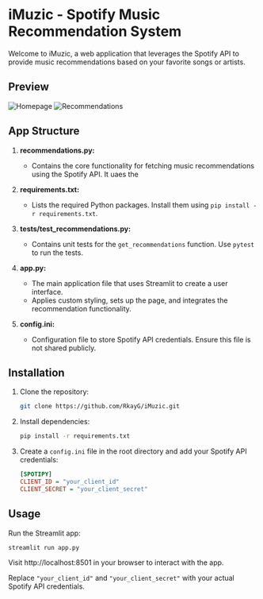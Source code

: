 # iMuzic - Spotify Music Recommendation System

Welcome to iMuzic, a web application that leverages the Spotify API to provide music recommendations based on your favorite songs or artists. 

## Preview
![Homepage](preview_images/home_page.png)
![Recommendations](preview_images/recommendations_page.png)

## App Structure

1. **recommendations.py:**
    - Contains the core functionality for fetching music recommendations using the Spotify API. It uaes the 

2. **requirements.txt:**
    - Lists the required Python packages. Install them using `pip install -r requirements.txt`.

3. **tests/test_recommendations.py:**
    - Contains unit tests for the `get_recommendations` function. Use `pytest` to run the tests.

4. **app.py:**
    - The main application file that uses Streamlit to create a user interface.
    - Applies custom styling, sets up the page, and integrates the recommendation functionality.

5. **config.ini:**
    - Configuration file to store Spotify API credentials. Ensure this file is not shared publicly.

## Installation

1. Clone the repository:

    ```bash
    git clone https://github.com/RkayG/iMuzic.git
    ```

2. Install dependencies:

    ```bash
    pip install -r requirements.txt
    ```

3. Create a `config.ini` file in the root directory and add your Spotify API credentials:

    ```ini
    [SPOTIPY]
    CLIENT_ID = "your_client_id"
    CLIENT_SECRET = "your_client_secret"
    ```

## Usage

Run the Streamlit app:

```bash
streamlit run app.py
```

Visit http://localhost:8501 in your browser to interact with the app.

Replace `"your_client_id"` and `"your_client_secret"` with your actual Spotify API credentials.

